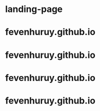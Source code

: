 # landing-page
# fevenhuruy.github.io
# fevenhuruy.github.io
# fevenhuruy.github.io
# fevenhuruy.github.io
